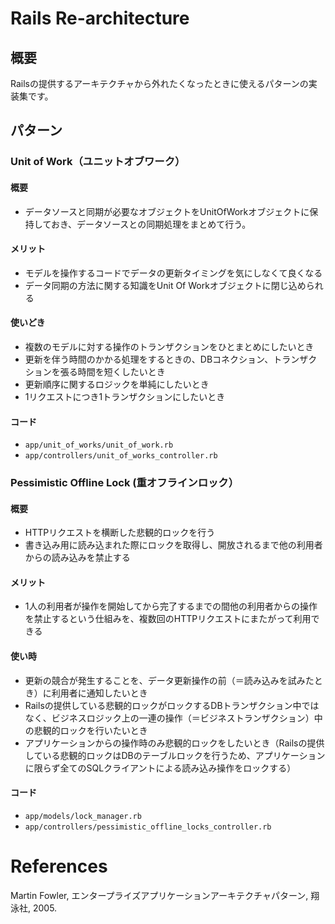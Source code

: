 # Rails Re-architecture
## 概要
Railsの提供するアーキテクチャから外れたくなったときに使えるパターンの実装集です。

## パターン
### Unit of Work（ユニットオブワーク）
#### 概要
- データソースと同期が必要なオブジェクトをUnitOfWorkオブジェクトに保持しておき、データソースとの同期処理をまとめて行う。
#### メリット
- モデルを操作するコードでデータの更新タイミングを気にしなくて良くなる
- データ同期の方法に関する知識をUnit Of Workオブジェクトに閉じ込められる
#### 使いどき
- 複数のモデルに対する操作のトランザクションをひとまとめにしたいとき
- 更新を伴う時間のかかる処理をするときの、DBコネクション、トランザクションを張る時間を短くしたいとき
- 更新順序に関するロジックを単純にしたいとき
- 1リクエストにつき1トランザクションにしたいとき
#### コード
- `app/unit_of_works/unit_of_work.rb`
- `app/controllers/unit_of_works_controller.rb`

### Pessimistic Offline Lock (重オフラインロック）
#### 概要
- HTTPリクエストを横断した悲観的ロックを行う
- 書き込み用に読み込まれた際にロックを取得し、開放されるまで他の利用者からの読み込みを禁止する
#### メリット
- 1人の利用者が操作を開始してから完了するまでの間他の利用者からの操作を禁止するという仕組みを、複数回のHTTPリクエストにまたがって利用できる
#### 使い時
- 更新の競合が発生することを、データ更新操作の前（＝読み込みを試みたとき）に利用者に通知したいとき
- Railsの提供している悲観的ロックがロックするDBトランザクション中ではなく、ビジネスロジック上の一連の操作（＝ビジネストランザクション）中の悲観的ロックを行いたいとき
- アプリケーションからの操作時のみ悲観的ロックをしたいとき（Railsの提供している悲観的ロックはDBのテーブルロックを行うため、アプリケーションに限らず全てのSQLクライアントによる読み込み操作をロックする）
#### コード
- `app/models/lock_manager.rb`
- `app/controllers/pessimistic_offline_locks_controller.rb`

# References
Martin Fowler, エンタープライズアプリケーションアーキテクチャパターン, 翔泳社, 2005.
